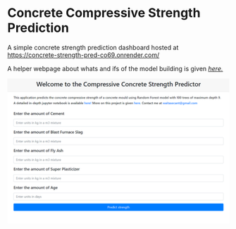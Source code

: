 # Concrete Compressive Strength Prediction

A simple concrete strength prediction dashboard hosted at https://concrete-strength-pred-co69.onrender.com/

A helper webpage about whats and ifs of the model building is given [*here.*](https://sites.google.com/view/waitasecant/projects/concrete-strength)

![alt text](https://github.com/waitasecant/Concrete-Compressive-Strength-Prediction/blob/main/dashboard.png?raw=true)
